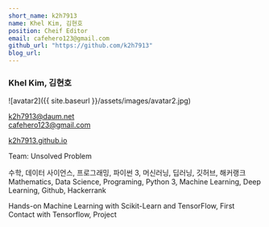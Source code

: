 ```yaml
---
short_name: k2h7913
name: Khel Kim, 김현호
position: Cheif Editor
email: cafehero123@gmail.com
github_url: "https://github.com/k2h7913"
blog_url:
---
```

### Khel Kim, 김현호
![avatar2]({{ site.baseurl }}/assets/images/avatar2.jpg)

k2h7913@daum.net  
cafehero123@gmail.com

[k2h7913.github.io](http://k2h7913.github.io)

Team: Unsolved Problem  

수학, 데이터 사이언스, 프로그래밍, 파이썬 3, 머신러닝, 딥러닝, 깃허브, 해커랭크  
Mathematics, Data Science, Programing, Python 3, Machine Learning, Deep Learning, Github, Hackerrank

Hands-on Machine Learning with Scikit-Learn and TensorFlow, First Contact with Tensorflow, Project
